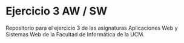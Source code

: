 # Ejercicio 3 AW / SW

Repositorio para el ejercicio 3 de las asignaturas Aplicaciones Web y Sistemas Web de la Facultad de Informática de la UCM.